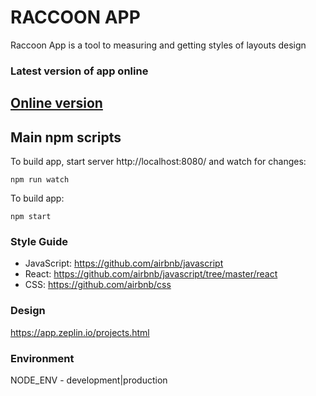# RACCOON APP
Raccoon App is a tool to measuring and getting styles of layouts design

### Latest version of app online

<a href="http://raccoon-app.github.io/ui-kit/dist/release/">Online version</a>
---------

## Main npm scripts
To build app, start server http://localhost:8080/ and watch for changes:
```
npm run watch
```

To build app:
```
npm start
```

### Style Guide
* JavaScript: https://github.com/airbnb/javascript
* React: https://github.com/airbnb/javascript/tree/master/react
* CSS: https://github.com/airbnb/css

### Design
https://app.zeplin.io/projects.html

### Environment
NODE_ENV - development|production

